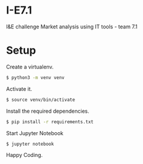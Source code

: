 # I-E7.1
I&E challenge Market analysis using IT tools - team 7.1

# Setup

Create a virtualenv.

```bash
$ python3 -m venv venv
```

Activate it.

```bash
$ source venv/bin/activate
```

Install the required dependencies.

```bash
$ pip install -r requirements.txt
```

Start Jupyter Notebook
```bash
$ jupyter notebook
```

Happy Coding.